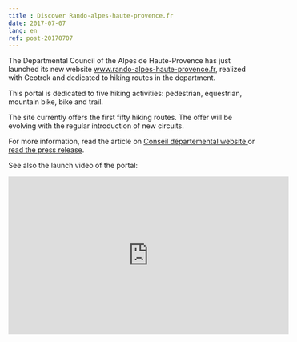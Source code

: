 ```yaml
---
title : Discover Rando-alpes-haute-provence.fr
date: 2017-07-07
lang: en
ref: post-20170707
---
```


The Departmental Council of the Alpes de Haute-Provence has just launched its new website  <a href="http://www.rando-alpes-haute-provence.fr" target="_blank">www.rando-alpes-haute-provence.fr</a>, realized with Geotrek and dedicated to hiking routes in the department.

This portal is dedicated to five hiking activities: pedestrian, equestrian, mountain bike, bike and trail.

The site currently offers the first fifty hiking routes. The offer will be evolving with the regular introduction of new circuits.

For more information, read the article on <a href="http://www.mondepartement04.fr/toute-lactualite/decouvrez-rando-alpes-provencefr.html" target="_blank">Conseil départemental website </a> or <a href="http://geotrek.ecrins-parcnational.fr/ressources/presentations/2017-07-CP-lancement-rando-alpes-haute-provence-fr.pdf" target="_blank">read the press release</a>.

See also the launch video of the portal: 

<iframe width="560" height="315" src="https://www.youtube.com/embed/iUNy6yj01w0" frameborder="0" allowfullscreen></iframe>
